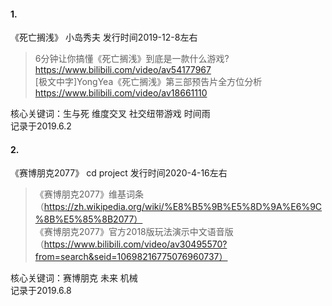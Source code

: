 #### 1.
《死亡搁浅》 小岛秀夫 发行时间2019-12-8左右

>6分钟让你搞懂《死亡搁浅》到底是一款什么游戏? https://www.bilibili.com/video/av54177967  
[极文中字]YongYea《死亡搁浅》第三部预告片全方位分析 https://www.bilibili.com/video/av18661110 

核心关键词：生与死 维度交叉 社交纽带游戏 时间雨  
记录于2019.6.2
#### 2.
《赛博朋克2077》 cd project 发行时间2020-4-16左右

>《赛博朋克2077》维基词条（https://zh.wikipedia.org/wiki/%E8%B5%9B%E5%8D%9A%E6%9C%8B%E5%85%8B2077）  
《赛博朋克2077》官方2018版玩法演示中文语音版（https://www.bilibili.com/video/av30495570?from=search&seid=10698216775076960737）

核心关键词：赛博朋克 未来 机械  
记录于2019.6.8
